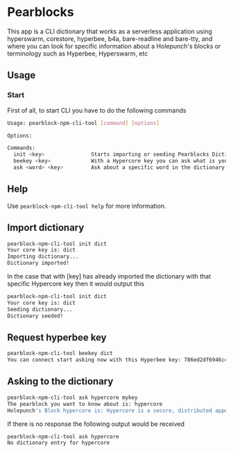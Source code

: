 # Pearblocks

This app is a CLI dictionary that works as a serverless application using hyperswarm, corestore, hyperbee, b4a, bare-readline and bare-tty, and where you can look for specific information about a Holepunch's blocks or terminology such as Hyperbee, Hyperswarm, etc

## Usage

### Start

First of all, to start CLI you have to do the following commands

```bash
Usage: pearblock-npm-cli-tool [command] [options]

Options:

Commands:
  init <key>               Starts importing or seeding Pearblocks Dictionary with a specific Hypercore Key
  beekey <key>             With a Hypercore key you can ask what is your Hyperbee Key
  ask <word> <key>         Ask about a specific word in the dictionary with a specific Hypercore key
```

## Help

Use `pearblock-npm-cli-tool help` for more information.

## Import dictionary

```bash
pearblock-npm-cli-tool init dict
Your core key is: dict
Importing dictionary...
Dictionary imported!
```

In the case that with [key] has already imported the dictionary with that specific Hypercore key then it would output this

```bash
pearblock-npm-cli-tool init dict
Your core key is: dict
Seeding dictionary...
Dictionary seeded!
```

## Request hyperbee key

```bash
pearblock-npm-cli-tool beekey dict
You can connect start asking now with this Hyperbee key: 786ed2df6946c4fe4d24256d15b9428aef88a5206f2eecfaff4cb72245dc1486
```

## Asking to the dictionary

```bash
pearblock-npm-cli-tool ask hypercore mykey
The pearblock you want to know about is: hypercore
Holepunch's Block hypercore is: Hypercore is a secure, distributed append-only log built for sharing large datasets and streams of real-time data. It comes with a secure transport protocol, making it easy to build fast and scalable peer-to-peer applications.
```

If there is no response the following output would be received

```bash
pearblock-npm-cli-tool ask hypercore
No dictionary entry for hypercore
```

